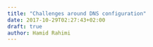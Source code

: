 ```yaml
---
title: "Challenges around DNS configuration"
date: 2017-10-29T02:27:43+02:00
draft: true
author: Hamid Rahimi
---
```



<!--more-->